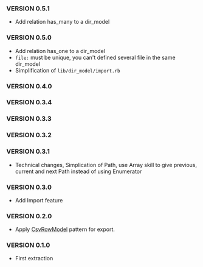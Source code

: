 ### VERSION 0.5.1

* Add relation has_many to a dir_model

### VERSION 0.5.0

* Add relation has_one to a dir_model
* `file:` must be unique, you can't defined several file in the same dir_model
* Simplification of `lib/dir_model/import.rb`

### VERSION 0.4.0
### VERSION 0.3.4
### VERSION 0.3.3
### VERSION 0.3.2

### VERSION 0.3.1

* Technical changes, Simplication of Path, use Array skill to give previous, current and next Path instead of using Enumerator

### VERSION 0.3.0

* Add Import feature

### VERSION 0.2.0

* Apply [CsvRowModel](https://github.com/FinalCAD/csv_row_model) pattern for export.

### VERSION 0.1.0

* First extraction

